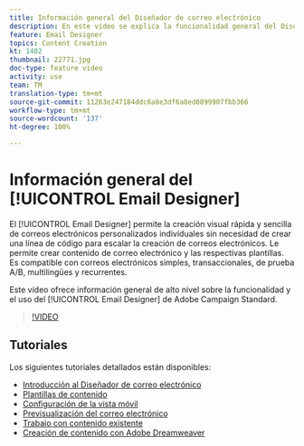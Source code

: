 ```yaml
---
title: Información general del Diseñador de correo electrónico
description: En este vídeo se explica la funcionalidad general del Diseñador de correo electrónico y cómo diseñar un correo electrónico desde cero. Esta página enumera todos los vídeos de funciones disponibles para el diseñador de correo electrónico de Adobe Campaign
feature: Email Designer
topics: Content Creation
kt: 1402
thumbnail: 22771.jpg
doc-type: feature video
activity: use
team: TM
translation-type: tm+mt
source-git-commit: 11263e247184ddc6a8e3df6a8ed0899907fbb366
workflow-type: tm+mt
source-wordcount: '137'
ht-degree: 100%

---
```



# Información general del [!UICONTROL Email Designer]

El [!UICONTROL Email Designer] permite la creación visual rápida y sencilla de correos electrónicos personalizados individuales sin necesidad de crear una línea de código para escalar la creación de correos electrónicos. Le permite crear contenido de correo electrónico y las respectivas plantillas. Es compatible con correos electrónicos simples, transaccionales, de prueba A/B, multilingües y recurrentes.

Este vídeo ofrece información general de alto nivel sobre la funcionalidad y el uso del [!UICONTROL Email Designer] de Adobe Campaign Standard.

>[!VIDEO](https://video.tv.adobe.com/v/22771?quality=12)

## Tutoriales

Los siguientes tutoriales detallados están disponibles:

* [Introducción al Diseñador de correo electrónico](/help/designing-content/email-designer/getting-started-with-the-email-designer.md)
* [Plantillas de contenido](/help/designing-content/email-designer/email-content-templates.md)
* [Configuración de la vista móvil](/help/designing-content/email-designer/configure-the-mobile-view.md)
* [Previsualización del correo electrónico](/help/designing-content/email-designer/preview-your-email.md)
* [Trabajo con contenido existente](/help/designing-content/email-designer/working-with-existing-content.md)
* [Creación de contenido con Adobe Dreamweaver](/help/designing-content/email-designer/dreamweaver-integration.md)
